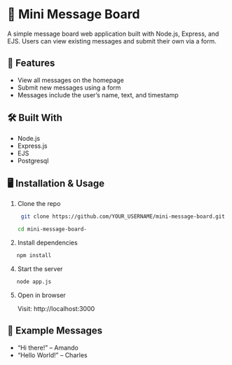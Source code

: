 # 📝 Mini Message Board

A simple message board web application built with Node.js, Express, and EJS. Users can view existing messages and submit their own via a form.

## 🚀 Features

- View all messages on the homepage
- Submit new messages using a form
- Messages include the user’s name, text, and timestamp

## 🛠️ Built With

- Node.js
- Express.js
- EJS
- Postgresql


## 🖥️ Installation & Usage

1. Clone the repo

   ```bash
    git clone https://github.com/YOUR_USERNAME/mini-message-board.git
   ```
   ```bash
   cd mini-message-board-
   ```

3. Install dependencies

```bash
   npm install
```

4. Start the server

```bash
   node app.js
```

5. Open in browser

   Visit: http://localhost:3000

## 🧪 Example Messages

- “Hi there!” – Amando
- “Hello World!” – Charles

